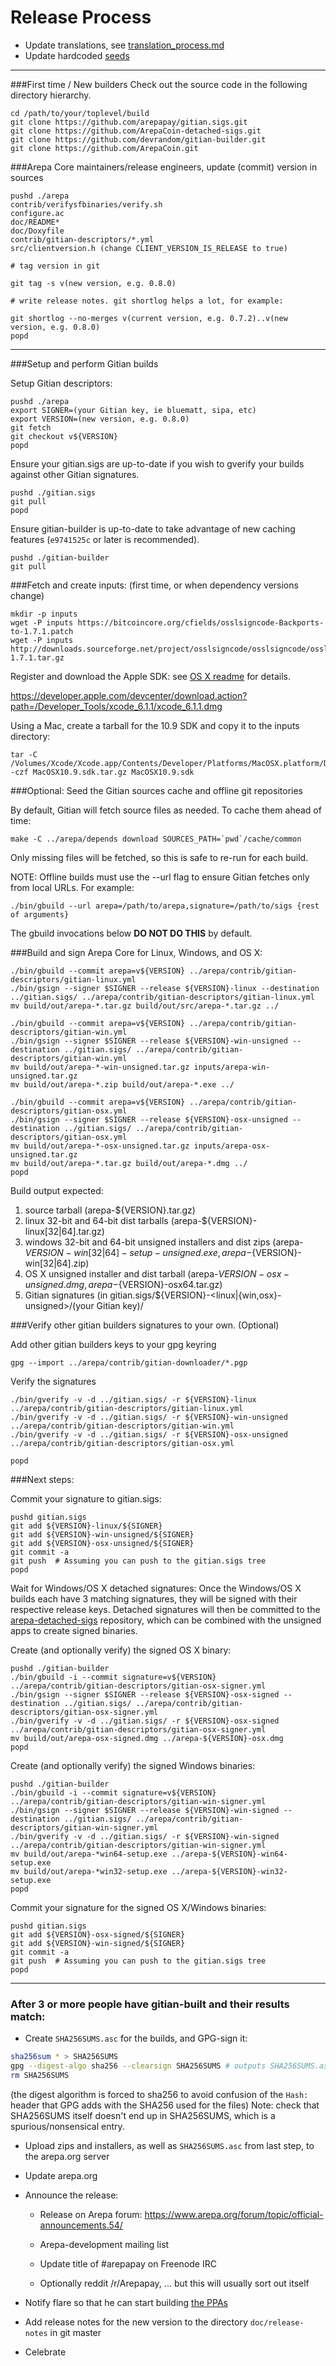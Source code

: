 Release Process
====================

* Update translations, see [translation_process.md](https://github.com/ArepaCoin/blob/master/doc/translation_process.md#syncing-with-transifex)
* Update hardcoded [seeds](/contrib/seeds)

* * *

###First time / New builders
Check out the source code in the following directory hierarchy.

	cd /path/to/your/toplevel/build
	git clone https://github.com/arepapay/gitian.sigs.git
	git clone https://github.com/ArepaCoin-detached-sigs.git
	git clone https://github.com/devrandom/gitian-builder.git
	git clone https://github.com/ArepaCoin.git

###Arepa Core maintainers/release engineers, update (commit) version in sources

	pushd ./arepa
	contrib/verifysfbinaries/verify.sh
	configure.ac
	doc/README*
	doc/Doxyfile
	contrib/gitian-descriptors/*.yml
	src/clientversion.h (change CLIENT_VERSION_IS_RELEASE to true)

	# tag version in git

	git tag -s v(new version, e.g. 0.8.0)

	# write release notes. git shortlog helps a lot, for example:

	git shortlog --no-merges v(current version, e.g. 0.7.2)..v(new version, e.g. 0.8.0)
	popd

* * *

###Setup and perform Gitian builds

 Setup Gitian descriptors:

	pushd ./arepa
	export SIGNER=(your Gitian key, ie bluematt, sipa, etc)
	export VERSION=(new version, e.g. 0.8.0)
	git fetch
	git checkout v${VERSION}
	popd

  Ensure your gitian.sigs are up-to-date if you wish to gverify your builds against other Gitian signatures.

	pushd ./gitian.sigs
	git pull
	popd

  Ensure gitian-builder is up-to-date to take advantage of new caching features (`e9741525c` or later is recommended).

	pushd ./gitian-builder
	git pull

###Fetch and create inputs: (first time, or when dependency versions change)

	mkdir -p inputs
	wget -P inputs https://bitcoincore.org/cfields/osslsigncode-Backports-to-1.7.1.patch
	wget -P inputs http://downloads.sourceforge.net/project/osslsigncode/osslsigncode/osslsigncode-1.7.1.tar.gz

 Register and download the Apple SDK: see [OS X readme](README_osx.txt) for details.

 https://developer.apple.com/devcenter/download.action?path=/Developer_Tools/xcode_6.1.1/xcode_6.1.1.dmg

 Using a Mac, create a tarball for the 10.9 SDK and copy it to the inputs directory:

	tar -C /Volumes/Xcode/Xcode.app/Contents/Developer/Platforms/MacOSX.platform/Developer/SDKs/ -czf MacOSX10.9.sdk.tar.gz MacOSX10.9.sdk

###Optional: Seed the Gitian sources cache and offline git repositories

By default, Gitian will fetch source files as needed. To cache them ahead of time:

	make -C ../arepa/depends download SOURCES_PATH=`pwd`/cache/common

Only missing files will be fetched, so this is safe to re-run for each build.

NOTE: Offline builds must use the --url flag to ensure Gitian fetches only from local URLs. For example:
```
./bin/gbuild --url arepa=/path/to/arepa,signature=/path/to/sigs {rest of arguments}
```
The gbuild invocations below <b>DO NOT DO THIS</b> by default.

###Build and sign Arepa Core for Linux, Windows, and OS X:

	./bin/gbuild --commit arepa=v${VERSION} ../arepa/contrib/gitian-descriptors/gitian-linux.yml
	./bin/gsign --signer $SIGNER --release ${VERSION}-linux --destination ../gitian.sigs/ ../arepa/contrib/gitian-descriptors/gitian-linux.yml
	mv build/out/arepa-*.tar.gz build/out/src/arepa-*.tar.gz ../

	./bin/gbuild --commit arepa=v${VERSION} ../arepa/contrib/gitian-descriptors/gitian-win.yml
	./bin/gsign --signer $SIGNER --release ${VERSION}-win-unsigned --destination ../gitian.sigs/ ../arepa/contrib/gitian-descriptors/gitian-win.yml
	mv build/out/arepa-*-win-unsigned.tar.gz inputs/arepa-win-unsigned.tar.gz
	mv build/out/arepa-*.zip build/out/arepa-*.exe ../

	./bin/gbuild --commit arepa=v${VERSION} ../arepa/contrib/gitian-descriptors/gitian-osx.yml
	./bin/gsign --signer $SIGNER --release ${VERSION}-osx-unsigned --destination ../gitian.sigs/ ../arepa/contrib/gitian-descriptors/gitian-osx.yml
	mv build/out/arepa-*-osx-unsigned.tar.gz inputs/arepa-osx-unsigned.tar.gz
	mv build/out/arepa-*.tar.gz build/out/arepa-*.dmg ../
	popd

  Build output expected:

  1. source tarball (arepa-${VERSION}.tar.gz)
  2. linux 32-bit and 64-bit dist tarballs (arepa-${VERSION}-linux[32|64].tar.gz)
  3. windows 32-bit and 64-bit unsigned installers and dist zips (arepa-${VERSION}-win[32|64]-setup-unsigned.exe, arepa-${VERSION}-win[32|64].zip)
  4. OS X unsigned installer and dist tarball (arepa-${VERSION}-osx-unsigned.dmg, arepa-${VERSION}-osx64.tar.gz)
  5. Gitian signatures (in gitian.sigs/${VERSION}-<linux|{win,osx}-unsigned>/(your Gitian key)/

###Verify other gitian builders signatures to your own. (Optional)

  Add other gitian builders keys to your gpg keyring

	gpg --import ../arepa/contrib/gitian-downloader/*.pgp

  Verify the signatures

	./bin/gverify -v -d ../gitian.sigs/ -r ${VERSION}-linux ../arepa/contrib/gitian-descriptors/gitian-linux.yml
	./bin/gverify -v -d ../gitian.sigs/ -r ${VERSION}-win-unsigned ../arepa/contrib/gitian-descriptors/gitian-win.yml
	./bin/gverify -v -d ../gitian.sigs/ -r ${VERSION}-osx-unsigned ../arepa/contrib/gitian-descriptors/gitian-osx.yml

	popd

###Next steps:

Commit your signature to gitian.sigs:

	pushd gitian.sigs
	git add ${VERSION}-linux/${SIGNER}
	git add ${VERSION}-win-unsigned/${SIGNER}
	git add ${VERSION}-osx-unsigned/${SIGNER}
	git commit -a
	git push  # Assuming you can push to the gitian.sigs tree
	popd

  Wait for Windows/OS X detached signatures:
	Once the Windows/OS X builds each have 3 matching signatures, they will be signed with their respective release keys.
	Detached signatures will then be committed to the [arepa-detached-sigs](https://github.com/ArepaCoin-detached-sigs) repository, which can be combined with the unsigned apps to create signed binaries.

  Create (and optionally verify) the signed OS X binary:

	pushd ./gitian-builder
	./bin/gbuild -i --commit signature=v${VERSION} ../arepa/contrib/gitian-descriptors/gitian-osx-signer.yml
	./bin/gsign --signer $SIGNER --release ${VERSION}-osx-signed --destination ../gitian.sigs/ ../arepa/contrib/gitian-descriptors/gitian-osx-signer.yml
	./bin/gverify -v -d ../gitian.sigs/ -r ${VERSION}-osx-signed ../arepa/contrib/gitian-descriptors/gitian-osx-signer.yml
	mv build/out/arepa-osx-signed.dmg ../arepa-${VERSION}-osx.dmg
	popd

  Create (and optionally verify) the signed Windows binaries:

	pushd ./gitian-builder
	./bin/gbuild -i --commit signature=v${VERSION} ../arepa/contrib/gitian-descriptors/gitian-win-signer.yml
	./bin/gsign --signer $SIGNER --release ${VERSION}-win-signed --destination ../gitian.sigs/ ../arepa/contrib/gitian-descriptors/gitian-win-signer.yml
	./bin/gverify -v -d ../gitian.sigs/ -r ${VERSION}-win-signed ../arepa/contrib/gitian-descriptors/gitian-win-signer.yml
	mv build/out/arepa-*win64-setup.exe ../arepa-${VERSION}-win64-setup.exe
	mv build/out/arepa-*win32-setup.exe ../arepa-${VERSION}-win32-setup.exe
	popd

Commit your signature for the signed OS X/Windows binaries:

	pushd gitian.sigs
	git add ${VERSION}-osx-signed/${SIGNER}
	git add ${VERSION}-win-signed/${SIGNER}
	git commit -a
	git push  # Assuming you can push to the gitian.sigs tree
	popd

-------------------------------------------------------------------------

### After 3 or more people have gitian-built and their results match:

- Create `SHA256SUMS.asc` for the builds, and GPG-sign it:
```bash
sha256sum * > SHA256SUMS
gpg --digest-algo sha256 --clearsign SHA256SUMS # outputs SHA256SUMS.asc
rm SHA256SUMS
```
(the digest algorithm is forced to sha256 to avoid confusion of the `Hash:` header that GPG adds with the SHA256 used for the files)
Note: check that SHA256SUMS itself doesn't end up in SHA256SUMS, which is a spurious/nonsensical entry.

- Upload zips and installers, as well as `SHA256SUMS.asc` from last step, to the arepa.org server

- Update arepa.org

- Announce the release:

  - Release on Arepa forum: https://www.arepa.org/forum/topic/official-announcements.54/

  - Arepa-development mailing list

  - Update title of #arepapay on Freenode IRC

  - Optionally reddit /r/Arepapay, ... but this will usually sort out itself

- Notify flare so that he can start building [the PPAs](https://launchpad.net/~arepa.org/+archive/ubuntu/arepa)

- Add release notes for the new version to the directory `doc/release-notes` in git master

- Celebrate
